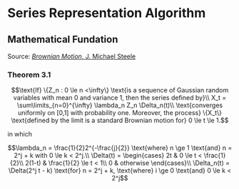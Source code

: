 # Series Representation Algorithm

## Mathematical Fundation
Source: [_Brownian Motion_, J. Michael Steele](https://link.springer.com/chapter/10.1007/978-1-4684-9305-4_3)

### Theorem 3.1
```math
\text{If}  \{Z_n : 0 \le n <\infty\} \text{is a sequence of Gaussian random variables with mean 0 and variance 1, then the series defined by}\\
X_t = \sum\limits_{n=0}^{\infty} \lambda_n Z_n \Delta_n(t)\\
\text{converges uniformly on [0,1] with probability one. Moreover, the process} \{X_t\} \text{defined by the limit is a standard Brownian motion for} 0 \le t \le 1.
```
in which 
```math
\lambda_n = \frac{1}{2}2^{-\frac{j}{2}} \text{where} n \ge 1 \text{and} n = 2^j + k with 0 \le k < 2^j.\\
\Delta(t) = \begin{cases}
2t & 0 \le t < \frac{1}{2}\\
2(1-t) & \frac{1}{2} \le t < 1\\
0 & otherwise
\end{cases}\\
\Delta_n(t) = \Delta(2^j t - k) \text{for} n = 2^j + k, \text{where} i \ge 0 \text{and} 0 \le k < 2^j
```
